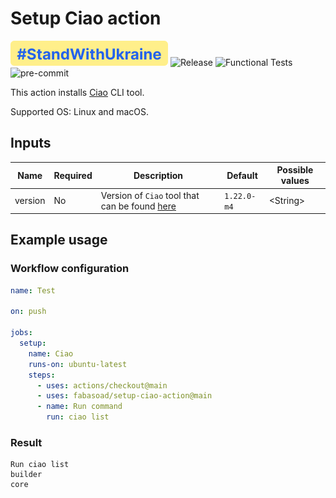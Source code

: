# Setup Ciao action

[![Stand With Ukraine](https://raw.githubusercontent.com/vshymanskyy/StandWithUkraine/main/badges/StandWithUkraine.svg)](https://stand-with-ukraine.pp.ua)
![Release](https://img.shields.io/github/v/release/fabasoad/setup-ciao-action?include_prereleases)
![Functional Tests](https://github.com/fabasoad/setup-ciao-action/workflows/Functional%20Tests/badge.svg)
![pre-commit](https://github.com/fabasoad/setup-ciao-action/actions/workflows/pre-commit.yml/badge.svg)

This action installs [Ciao](http://ciao-lang.org) CLI tool.

Supported OS: Linux and macOS.

## Inputs

<!-- prettier-ignore-start -->
| Name    | Required | Description                                                                                 | Default     | Possible values |
|---------|----------|---------------------------------------------------------------------------------------------|-------------|-----------------|
| version | No       | Version of `Ciao` tool that can be found [here](https://github.com/ciao-lang/ciao/releases) | `1.22.0-m4` | &lt;String&gt;  |
<!-- prettier-ignore-end -->

## Example usage

### Workflow configuration

```yaml
name: Test

on: push

jobs:
  setup:
    name: Ciao
    runs-on: ubuntu-latest
    steps:
      - uses: actions/checkout@main
      - uses: fabasoad/setup-ciao-action@main
      - name: Run command
        run: ciao list
```

### Result

```shell
Run ciao list
builder
core
```
